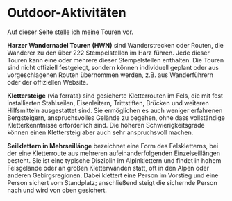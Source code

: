 # Outdoor-Aktivitäten

Auf dieser Seite stelle ich meine Touren vor.

**Harzer Wandernadel Touren (HWN)** sind Wanderstrecken oder Routen, die Wanderer zu den über 222 Stempelstellen im Harz führen. Jede dieser Touren kann eine oder mehrere dieser Stempelstellen enthalten. Die Touren sind nicht offiziell festgelegt, sondern können individuell geplant oder aus vorgeschlagenen Routen übernommen werden, z.B. aus Wanderführern oder der offiziellen Website.

**Klettersteige** (via ferrata) sind gesicherte Kletterrouten im Fels, die mit fest installierten Stahlseilen, Eisenleitern, Trittstiften, Brücken und weiteren Hilfsmitteln ausgestattet sind. Sie ermöglichen es auch weniger erfahrenen Bergsteigern, anspruchsvolles Gelände zu begehen, ohne dass vollständige Kletterkenntnisse erforderlich sind. Die höheren Schwierigkeitsgrade können einen Klettersteig aber auch sehr anspruchsvoll machen.

**Seilklettern in Mehrseillänge** bezeichnet eine Form des Felskletterns, bei der eine Kletterroute aus mehreren aufeinanderfolgenden Einzelseillängen besteht. Sie ist eine typische Disziplin im Alpinklettern und findet in hohem Felsgelände oder an großen Kletterwänden statt, oft in den Alpen oder anderen Gebirgsregionen. Dabei klettert eine Person im Vorstieg und eine Person sichert vom Standplatz; anschließend steigt die sichernde Person nach und wird von oben gesichert.